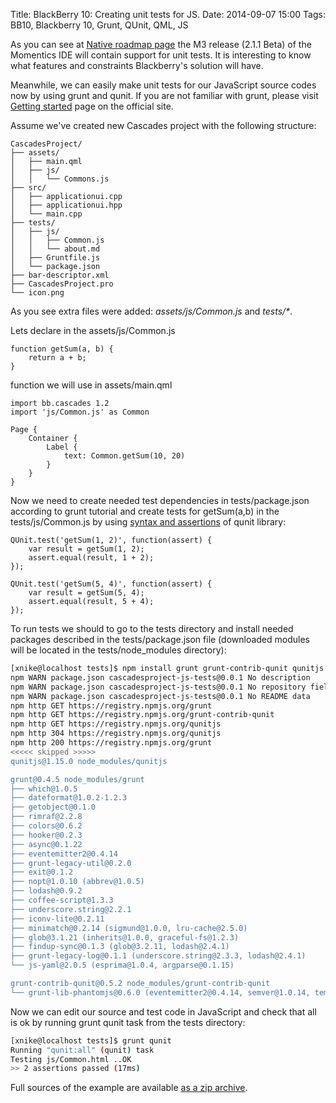 Title: BlackBerry 10: Creating unit tests for JS.
Date: 2014-09-07 15:00
Tags: BB10, Blackberry 10, Grunt, QUnit, QML, JS

As you can see at [Native roadmap page](https://developer.blackberry.com/native/downloads/roadmap/) the M3 release (2.1.1 Beta) of the Momentics IDE will contain support for unit tests.
It is interesting to know what features and constraints Blackberry's solution will have.

Meanwhile, we can easily make unit tests for our JavaScript source codes now by using grunt and qunit. If you are not familiar with grunt, please visit [Getting started](http://gruntjs.com/getting-started) page on the official site.

Assume we've created new Cascades project with the following structure:

    CascadesProject/
    ├── assets/
    │   ├── main.qml
    │   ├── js/
    │   │   └── Commons.js
    ├── src/
    │   ├── applicationui.cpp
    │   ├── applicationui.hpp
    │   └── main.cpp
    ├── tests/
    │   ├── js/
    │   │   ├── Common.js
    │   │   └── about.md
    │   ├── Gruntfile.js
    │   └── package.json
    ├── bar-descriptor.xml
    ├── CascadesProject.pro
    └── icon.png

As you see extra files were added: *assets/js/Common.js* and *tests/\**.

Lets declare in the assets/js/Common.js

```
function getSum(a, b) {
	return a + b;
}
```

function we will use in assets/main.qml

```
import bb.cascades 1.2
import 'js/Common.js' as Common

Page {
    Container {
        Label {
            text: Common.getSum(10, 20)
        }
    }
}
```

Now we need to create needed test dependencies in tests/package.json according to grunt tutorial and create tests for getSum(a,b) in the tests/js/Common.js by using [syntax and assertions](http://api.qunitjs.com/category/assert/) of qunit library:

```
QUnit.test('getSum(1, 2)', function(assert) {
	var result = getSum(1, 2);
	assert.equal(result, 1 + 2);
});

QUnit.test('getSum(5, 4)', function(assert) {
	var result = getSum(5, 4);
	assert.equal(result, 5 + 4);
});
```

To run tests we should to go to the tests directory and install needed packages described in the tests/package.json file (downloaded modules will be located in the tests/node_modules directory):

```bash
[xnike@localhost tests]$ npm install grunt grunt-contrib-qunit qunitjs
npm WARN package.json cascadesproject-js-tests@0.0.1 No description
npm WARN package.json cascadesproject-js-tests@0.0.1 No repository field.
npm WARN package.json cascadesproject-js-tests@0.0.1 No README data
npm http GET https://registry.npmjs.org/grunt
npm http GET https://registry.npmjs.org/grunt-contrib-qunit
npm http GET https://registry.npmjs.org/qunitjs
npm http 304 https://registry.npmjs.org/qunitjs
npm http 200 https://registry.npmjs.org/grunt
<<<<< skipped >>>>>
qunitjs@1.15.0 node_modules/qunitjs

grunt@0.4.5 node_modules/grunt
├── which@1.0.5
├── dateformat@1.0.2-1.2.3
├── getobject@0.1.0
├── rimraf@2.2.8
├── colors@0.6.2
├── hooker@0.2.3
├── async@0.1.22
├── eventemitter2@0.4.14
├── grunt-legacy-util@0.2.0
├── exit@0.1.2
├── nopt@1.0.10 (abbrev@1.0.5)
├── lodash@0.9.2
├── coffee-script@1.3.3
├── underscore.string@2.2.1
├── iconv-lite@0.2.11
├── minimatch@0.2.14 (sigmund@1.0.0, lru-cache@2.5.0)
├── glob@3.1.21 (inherits@1.0.0, graceful-fs@1.2.3)
├── findup-sync@0.1.3 (glob@3.2.11, lodash@2.4.1)
├── grunt-legacy-log@0.1.1 (underscore.string@2.3.3, lodash@2.4.1)
└── js-yaml@2.0.5 (esprima@1.0.4, argparse@0.1.15)

grunt-contrib-qunit@0.5.2 node_modules/grunt-contrib-qunit
└── grunt-lib-phantomjs@0.6.0 (eventemitter2@0.4.14, semver@1.0.14, temporary@0.0.8, phantomjs@1.9.7-15)
```

Now we can edit our source and test code in JavaScript and check that all is ok by running grunt qunit task from the tests directory:

```bash
[xnike@localhost tests]$ grunt qunit
Running "qunit:all" (qunit) task
Testing js/Common.html ..OK
>> 2 assertions passed (17ms)
```

Full sources of the example are available [as a zip archive]({filename}/files/CascadesProject.zip).